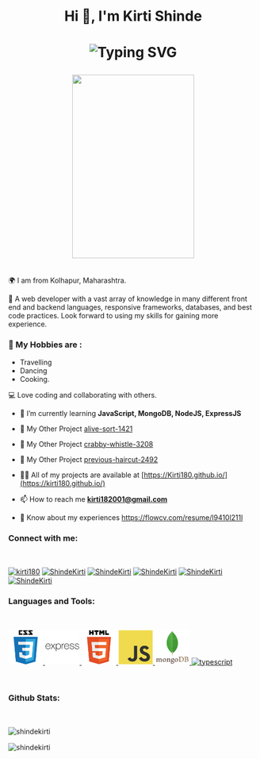 <h1 align="center">Hi 👋, I'm Kirti Shinde</h1>
<h1 align='center'>
    <img  src='https://readme-typing-svg.demolab.com/?font=Fira+Code&size=24&duration=4000&pause=1000&color=blue&background=FFFFFF00&width=500&height=51&lines=Full+Stack+Web+Developer;Rising+Mern+Developer;Always+Learning+New+Things' alt="Typing SVG"/>
   
   <img 
src="https://camo.githubusercontent.com/3c71cd667843b03dec7f3fc08e01b60675050b75cfac4a7b496c85492a0996e5/68747470733a2f2f692e70696e696d672e636f6d2f6f726967696e616c732f39312f36622f31632f39313662316330623937383861643837623963636466633731626264616466332e676966" width="70%" height="370px"/>
   
  
</h1>
 🌍 I am from Kolhapur, Maharashtra.
 
 
 👀  A web developer with a vast array of knowledge in many different front end and backend languages, responsive frameworks, databases, and best code practices. Look      forward to using my skills for gaining more experience.
 
 <h3 align="left">🎨 My Hobbies are :</h3>
 
 - Travelling 
 - Dancing
 - Cooking.
 
 💻 Love coding and collaborating with others.

- 🌱 I’m currently learning **JavaScript, MongoDB, NodeJS, ExpressJS**

- 🔭 My Other Project [alive-sort-1421](https://charming-syrniki-d4cd88.netlify.app)

- 🔭 My Other Project [crabby-whistle-3208](https://genuine-bavarois-d93c8f.netlify.app)

- 🔭 My Other Project [previous-haircut-2492](https://tourmaline-dragon-20cc3b.netlify.app)

- 👨‍💻 All of my projects are available at [https://Kirti180.github.io/](https://kirti180.github.io/)

- 📫 How to reach me **kirti182001@gmail.com**

- 📄 Know about my experiences https://flowcv.com/resume/l9410l211l



<h3 align="left">Connect with me:</h3>
<br/>
<p align="left">
<a href="https://codepen.io/_1807kirti"   target="blank"><img margin="10%" align="center" src="https://raw.githubusercontent.com/rahuldkjain/github-profile-readme-generator/master/src/images/icons/Social/codepen.svg" alt="kirti180" height="50" width="60" /></a>
<a href="https://www.linkedin.com/in/kirti-shinde/" target="blank"><img align="center" src="https://raw.githubusercontent.com/rahuldkjain/github-profile-readme-generator/master/src/images/icons/Social/linked-in-alt.svg" alt="ShindeKirti" height="50" width="60" /></a>
<a href="https://codesandbox.io/u/kirti182001" target="blank"><img align="center" src="https://raw.githubusercontent.com/rahuldkjain/github-profile-readme-generator/master/src/images/icons/Social/codesandbox.svg" alt="ShindeKirti" height="50" width="60" /></a>
<a href="https://wa.me/+917517379490" target="blank"><img align="center" src="https://upload.wikimedia.org/wikipedia/commons/thumb/6/6b/WhatsApp.svg/2044px-WhatsApp.svg.png" alt="ShindeKirti" height="50" width="60" /></a>   
<a href="http://instagram.com/_u/kiittu_18/" target="blank"><img align="center" src="https://1000logos.net/wp-content/uploads/2017/02/Instagram-Logo.png" alt="ShindeKirti" height="50" width="80" /></a>
    <a href="https://mail.google.com/mail/u/0/?fs=1&to=kirti182001@gmail.com&tf=cm" target="blank"><img align="center" src="https://cdn-icons-png.flaticon.com/512/281/281769.png" alt="ShindeKirti" height="50" width="65" /></a> 
</p>

<h3 align="left">Languages and Tools:</h3>
<br/>
<p align="left"> <a margin="10%" href="https://babeljs.io/" target="_blank" rel="noreferrer">  </a> <a href="https://www.w3schools.com/css/" target="_blank" rel="noreferrer"> <img src="https://raw.githubusercontent.com/devicons/devicon/master/icons/css3/css3-original-wordmark.svg" alt="css3" width="70" height="70"/> </a> <a href="https://expressjs.com" target="_blank" rel="noreferrer"> <img src="https://raw.githubusercontent.com/devicons/devicon/master/icons/express/express-original-wordmark.svg" alt="express" width="70" height="70"/> </a> <a href="https://www.w3.org/html/" target="_blank" rel="noreferrer"> <img src="https://raw.githubusercontent.com/devicons/devicon/master/icons/html5/html5-original-wordmark.svg" alt="html5" width="70" height="70"/> </a> <a href="https://developer.mozilla.org/en-US/docs/Web/JavaScript" target="_blank" rel="noreferrer"> <img src="https://raw.githubusercontent.com/devicons/devicon/master/icons/javascript/javascript-original.svg" alt="javascript" width="70" height="70"/> </a> <a href="https://www.mongodb.com/" target="_blank" rel="noreferrer"> <img src="https://raw.githubusercontent.com/devicons/devicon/master/icons/mongodb/mongodb-original-wordmark.svg" alt="mongodb" width="70" height="70"/> </a>  <a href="https://www.typescriptlang.org/" target="_blank" rel="noreferrer"> <img src="https://encrypted-tbn0.gstatic.com/images?q=tbn:ANd9GcQi-DkfxsdUNsrEDMIPIaqvCnxoDxkLtZxvVw&usqp=CAU" alt="typescript" width="70" height="70"/> </a> 
</p>
<br/>
<h3 align="left">Github Stats:</h3>
<br/>
<p><img align="center" src="http://github-profile-summary-cards.vercel.app/api/cards/profile-details?username=Kirti180&theme=nord_bright" alt="shindekirti" /></p>

<p><img align="center" src="http://github-profile-summary-cards.vercel.app/api/cards/stats?username=Kirti180&theme=nord_bright" alt="shindekirti" /></p>
